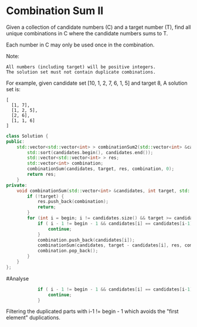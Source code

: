 # Combination Sum II

 Given a collection of candidate numbers (C) and a target number (T), find all unique combinations in C where the candidate numbers sums to T.

Each number in C may only be used once in the combination.

Note:

    All numbers (including target) will be positive integers.
    The solution set must not contain duplicate combinations.

For example, given candidate set [10, 1, 2, 7, 6, 1, 5] and target 8,
A solution set is:
```
[
  [1, 7],
  [1, 2, 5],
  [2, 6],
  [1, 1, 6]
]
```
```C++
class Solution {
public:
    std::vector<std::vector<int> > combinationSum2(std::vector<int> &candidates, int target) {
        std::sort(candidates.begin(), candidates.end());
        std::vector<std::vector<int> > res;
        std::vector<int> combination;
        combinationSum(candidates, target, res, combination, 0);
        return res;
    }
private:
    void combinationSum(std::vector<int> &candidates, int target, std::vector<std::vector<int> > &res, std::vector<int> &combination, int begin) {
        if (!target) {
            res.push_back(combination);
            return;
        }
        for (int i = begin; i != candidates.size() && target >= candidates[i]; i++) {
            if ( i - 1 != begin - 1 && candidates[i] == candidates[i-1]){
                continue;
            }
            combination.push_back(candidates[i]);
            combinationSum(candidates, target - candidates[i], res, combination, i+1);
            combination.pop_back();
        }
    }
};
```

#Analyse
```c++
            if ( i - 1 != begin - 1 && candidates[i] == candidates[i-1]){
                continue;
            }
```
Filtering the duplicated parts with i-1 != begin - 1 which avoids the "first element" duplications. 
